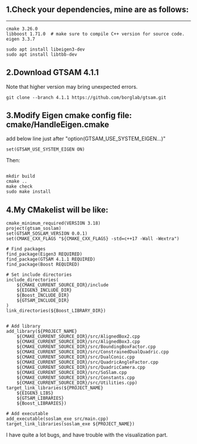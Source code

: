 ## 1.Check your dependencies, mine are as follows:
---
```shell
cmake 3.26.0
libboost 1.71.0  # make sure to compile C++ version for source code.
eigen 3.3.7
```

```shell
sudo apt install libeigen3-dev
sudo apt install libtbb-dev
```

## 2.Download GTSAM 4.1.1

Note that higher version may bring unexpected errors.

```shell
git clone --branch 4.1.1 https://github.com/borglab/gtsam.git
```

## 3.Modify Eigen cmake config file: cmake/HandleEigen.cmake

add below line just after "option(GTSAM_USE_SYSTEM_EIGEN...)"

```shell
set(GTSAM_USE_SYSTEM_EIGEN ON)
```
Then:

```shell

mkdir build
cmake ..
make check
sudo make install
```


## 4.My CMakelist will be like:

```shell
cmake_minimum_required(VERSION 3.18)
project(gtsam_soslam)
set(GTSAM_SOSLAM_VERSION 0.0.1)
set(CMAKE_CXX_FLAGS "${CMAKE_CXX_FLAGS} -std=c++17 -Wall -Wextra")

# Find packages
find_package(Eigen3 REQUIRED)
find_package(GTSAM 4.1.1 REQUIRED)
find_package(Boost REQUIRED)

# Set include directories
include_directories(
    ${CMAKE_CURRENT_SOURCE_DIR}/include
    ${EIGEN3_INCLUDE_DIR}
    ${Boost_INCLUDE_DIR}
    ${GTSAM_INCLUDE_DIR}
)
link_directories(${Boost_LIBRARY_DIR})


# Add library
add_library(${PROJECT_NAME}
    ${CMAKE_CURRENT_SOURCE_DIR}/src/AlignedBox2.cpp
    ${CMAKE_CURRENT_SOURCE_DIR}/src/AlignedBox3.cpp
    ${CMAKE_CURRENT_SOURCE_DIR}/src/BoundingBoxFactor.cpp
    ${CMAKE_CURRENT_SOURCE_DIR}/src/ConstrainedDualQuadric.cpp
    ${CMAKE_CURRENT_SOURCE_DIR}/src/DualConic.cpp
    ${CMAKE_CURRENT_SOURCE_DIR}/src/QuadricAngleFactor.cpp
    ${CMAKE_CURRENT_SOURCE_DIR}/src/QuadricCamera.cpp
    ${CMAKE_CURRENT_SOURCE_DIR}/src/SoSlam.cpp
    ${CMAKE_CURRENT_SOURCE_DIR}/src/Constants.cpp
    ${CMAKE_CURRENT_SOURCE_DIR}/src/Utilities.cpp)
target_link_libraries(${PROJECT_NAME}
    ${EIGEN3_LIBS}
    ${GTSAM_LIBRARIES}
    ${Boost_LIBRARIES})

# Add executable
add_executable(soslam_exe src/main.cpp)
target_link_libraries(soslam_exe ${PROJECT_NAME})
```


I have quite a lot bugs, and have trouble with the visualization part.

